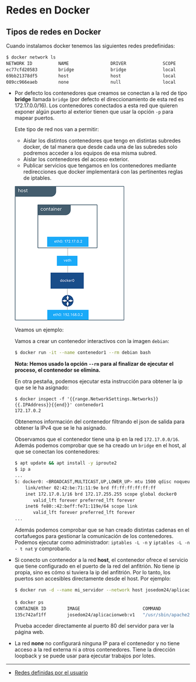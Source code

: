 # Redes en Docker

## Tipos de redes en Docker

Cuando instalamos docker tenemos las siguientes redes predefinidas:

```bash
$ docker network ls
NETWORK ID          NAME                DRIVER              SCOPE
ec77cfd20583        bridge              bridge              local
69bb21378df5        host                host                local
089cc966eaeb        none                null                local
```

* Por defecto los contenedores que creamos se conectan a la red de tipo **bridge** llamada `bridge` (por defecto el direccionamiento de esta red es 172.17.0.0/16). Los contenedores conectados a esta red que quieren exponer algún puerto al exterior tienen que usar la opción `-p` para mapear puertos.

    Este tipo de red nos van a permitir: 

    * Aislar los distintos contenedores que tengo en distintas subredes docker, de tal manera que desde cada una de las subredes solo podremos acceder a los equipos de esa misma subred.
    * Aislar los contenedores del acceso exterior.
    * Publicar servicios que tengamos en los contenedores mediante redirecciones que docker implementará con las pertinentes reglas de iptables.

    ![docker](img/bridge1.png)

    Veamos un ejemplo:

    Vamos a crear un contenedor interactivos con la imagen `debian`:

    ```bash
    $ docker run -it --name contenedor1 --rm debian bash
    ```
    **Nota: Hemos usado la opción `--rm` para al finalizar de ejecutar el proceso, el contenedor se elimina.**

    En otra pestaña, podemos ejecutar esta instrucción para obtener la ip que se le ha asignado:
    ```
    $ docker inspect -f '{{range.NetworkSettings.Networks}}{{.IPAddress}}{{end}}' contenedor1
    172.17.0.2
    ```
    Obtenemos información del contenedor filtrando el json de salida para obtener la IPv4 que se le ha asignado.

    Observamos que el contenedor tiene una ip en la red `172.17.0.0/16`. Además podemos comprobar que se ha creado un `bridge` en el host, al que se conectan los contenedores:

    ```bash
    $ apt update && apt install -y iproute2
    $ ip a
    ...
    5: docker0: <BROADCAST,MULTICAST,UP,LOWER_UP> mtu 1500 qdisc noqueue state UP group default 
        link/ether 02:42:be:71:11:9e brd ff:ff:ff:ff:ff:ff
        inet 172.17.0.1/16 brd 172.17.255.255 scope global docker0
           valid_lft forever preferred_lft forever
        inet6 fe80::42:beff:fe71:119e/64 scope link 
           valid_lft forever preferred_lft forever
    ...
    ```

    Además podemos comprobar que se han creado distintas cadenas en el cortafuegos para gestionar la comunicación de los contenedores. Podemos ejecutar como administrador: `iptables -L -n` y `iptables -L -n - t nat` y comprobarlo.


* Si conecto un contenedor a la red **host**, el contenedor ofrece el servicio que tiene configurado en el puerto de la red del anfitrión. No tiene ip propia, sino es cómo si tuviera la ip del anfitrión. Por lo tanto, los puertos son accesibles directamente desde el host. Por ejemplo:

    ```bash
    $ docker run -d --name mi_servidor --network host josedom24/aplicacionweb:v1
        
    $ docker ps
    CONTAINER ID        IMAGE                        COMMAND                  CREATED             STATUS              PORTS               NAMES
    135c742af1ff        josedom24/aplicacionweb:v1   "/usr/sbin/apache2ct…"   3 seconds ago       Up 2 seconds                                  mi_servidor
    ```
    
    Prueba acceder directamente al puerto 80 del servidor para ver la página web.

* La red **none** no configurará ninguna IP para el contenedor y no tiene acceso a la red externa ni a otros contenedores. Tiene la dirección loopback y se puede usar para ejecutar trabajos por lotes.

---

* [Redes definidas por el usuario](redes_usuario.md)
